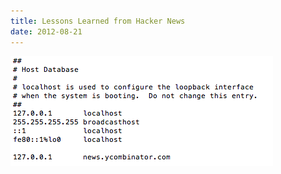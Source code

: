 ```yaml
---
title: Lessons Learned from Hacker News
date: 2012-08-21
---
```


![](2395E80F7BFE4A6EA989518CD3683073.png)
